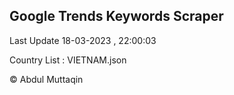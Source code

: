 

## Google Trends Keywords Scraper 
 
Last Update 18-03-2023 , 22:00:03

Country List :
VIETNAM.json



© Abdul Muttaqin 
